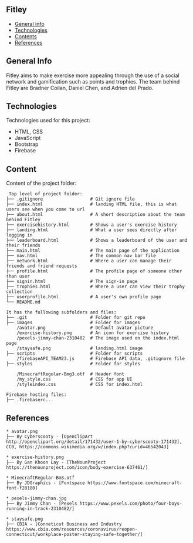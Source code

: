 ## Fitley

* [General info](#general-info)
* [Technologies](#technologies)
* [Contents](#content)
* [References](#references)

## General Info
Fitley aims to make exercise more appealing through the use of a social network
and gamification such as points and trophies. The team behind Fitley are Bradner Coilan,
Daniel Chen, and Adrien del Prado.

## Technologies
Technologies used for this project:
* HTML, CSS
* JavaScript
* Bootstrap
* Firebase

## Content
Content of the project folder:

```
 Top level of project folder: 
├── .gitignore                  # Git ignore file
├── index.html                  # landing HTML file, this is what users see when you come to url
├── about.html                  # A short description about the team behind Fitley
├── exercisehistory.html        # Shows a user's exercise history
├── landing.html                # What a user sees directly after logging in
├── leaderboard.html            # Shows a leaderboard of the user and their friends
├── main.html                   # The main page of the application
├── nav.html                    # The common nav bar file
├── network.html                # Where a user can manage their friends and friend requests
├── profile.html                # The profile page of someone other than user
├── signin.html                 # The sign-in page
├── trophies.html               # Where a user can view their trophy collection
├── userprofile.html            # A user's own profile page
└── README.md

It has the following subfolders and files:
├── .git                        # Folder for git repo
├── images                      # Folder for images
    /avatar.png                 # Default avatar picture
    /exercise-history.png       # An icon for exercise history
    /pexels-jimmy-chan-2310482  # The image used on the index.html page
    /staysafe.png               # landing.html image
├── scripts                     # Folder for scripts
    /firebaseAPI_TEAM23.js      # Firebase API data, .gitignore file 
├── styles                      # Folder for styles

    /MinecraftRegular-Bmg3.otf  # Header font
    /my_style.css               # CSS for app UI
    /styleindex.css             # CSS for index.html

Firebase hosting files: 
├── .firebaserc...

```

## References
```
* avatar.png
├── By Cyberscooty - [OpenClipArt http://openclipart.org/detail/171432/user-1-by-cyberscooty-171432], CC0, https://commons.wikimedia.org/w/index.php?curid=46542043]

* exercise-history.png
├── By Gan Khoon Lay - [TheNounProject https://thenounproject.com/icon/body-exercise-637461/]

* MinecraftRegular-Bm3.otf
├── By JDGraphics - [Fontspace https://www.fontspace.com/minecraft-font-f28180]

* pexels-jimmy-chan.jpg
├── By Jimmy Chan - [Pexels https://www.pexels.com/photo/four-boys-running-in-track-2310482/]

* staysafe.png
├── CBIA - [Conneticut Business and Industry https://www.cbia.com/resources/coronavirus/reopen-connecticut/workplace-poster-staying-safe-together/]

```

